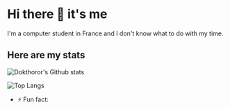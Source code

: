 # Hi there 👋 it's me

I'm a computer student in France and I don't know what to do with my time.

## Here are my stats

![Dokthoror's Github stats](https://github-readme-stats.vercel.app/api?username=dokthoror&theme=react)

![Top Langs](https://github-readme-stats.vercel.app/api/top-langs/?username=dokthoror&layout=compact)

- ⚡ Fun fact: 

<!--
**Dokthoror/Dokthoror** is a ✨ _special_ ✨ repository because its `README.md` (this file) appears on your GitHub profile.

Here are some ideas to get you started:

- 🔭 I’m currently working on ...
- 🌱 I’m currently learning ...
- 👯 I’m looking to collaborate on ...
- 🤔 I’m looking for help with ...
- 💬 Ask me about ...
- 📫 How to reach me: ...
- 😄 Pronouns: ...
-->
